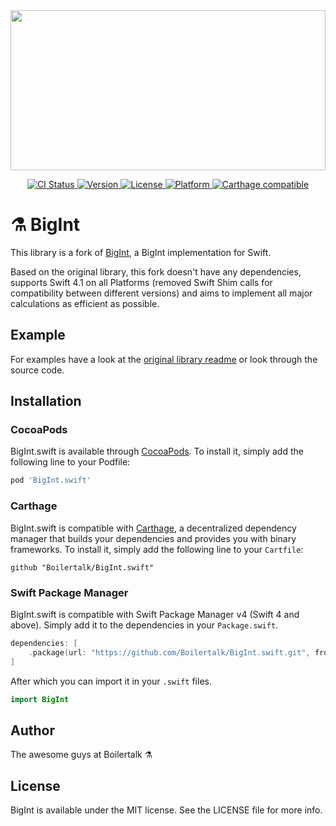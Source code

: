 <a href="https://github.com/Boilertalk/BigInt.swift">
  <img src="https://storage.googleapis.com/boilertalk/logo.svg" width="100%" height="256">
</a>

<p align="center">
  <a href="https://travis-ci.org/Boilertalk/BigInt.swift">
    <img src="http://img.shields.io/travis/Boilertalk/BigInt.swift.svg?style=flat" alt="CI Status">
  </a>
  <a href="http://cocoapods.org/pods/BigInt.swift">
    <img src="https://img.shields.io/cocoapods/v/BigInt.swift.svg?style=flat" alt="Version">
  </a>
  <a href="http://cocoapods.org/pods/BigInt.swift">
    <img src="https://img.shields.io/cocoapods/l/BigInt.swift.svg?style=flat" alt="License">
  </a>
  <a href="http://cocoapods.org/pods/BigInt.swift">
    <img src="https://img.shields.io/cocoapods/p/BigInt.swift.svg?style=flat" alt="Platform">
  </a>
  <a href="https://github.com/Carthage/Carthage">
    <img src="https://img.shields.io/badge/Carthage-compatible-4BC51D.svg?style=flat" alt="Carthage compatible">
  </a>
</p>

# :alembic: BigInt

This library is a fork of [BigInt](https://github.com/attaswift/BigInt), a BigInt implementation for Swift.

Based on the original library, this fork doesn't have any dependencies, supports Swift 4.1 on all Platforms
(removed Swift Shim calls for compatibility between different versions) and aims to implement all major
calculations as efficient as possible.

## Example

For examples have a look at the [original library readme](https://github.com/attaswift/BigInt) or look
through the source code.

## Installation

### CocoaPods

BigInt.swift is available through [CocoaPods](http://cocoapods.org). To install
it, simply add the following line to your Podfile:

```ruby
pod 'BigInt.swift'
```

### Carthage

BigInt.swift is compatible with [Carthage](https://github.com/Carthage/Carthage), a decentralized dependency manager that builds your dependencies and provides you with binary frameworks. To install it, simply add the following line to your `Cartfile`:

```
github "Boilertalk/BigInt.swift"
```

### Swift Package Manager

BigInt.swift is compatible with Swift Package Manager v4 (Swift 4 and above). Simply add it to the dependencies in your `Package.swift`.

```Swift
dependencies: [
    .package(url: "https://github.com/Boilertalk/BigInt.swift.git", from: "1.0.0")
]
```

After which you can import it in your `.swift` files.

```Swift
import BigInt
```

## Author

The awesome guys at Boilertalk :alembic:

## License

BigInt is available under the MIT license. See the LICENSE file for more info.
